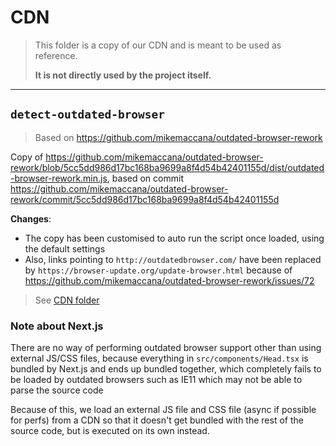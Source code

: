 # CDN

> This folder is a copy of our CDN and is meant to be used as reference.
>
> **It is not directly used by the project itself.**

---


## `detect-outdated-browser`

> Based on https://github.com/mikemaccana/outdated-browser-rework

Copy of https://github.com/mikemaccana/outdated-browser-rework/blob/5cc5dd986d17bc168ba9699a8f4d54b42401155d/dist/outdated-browser-rework.min.js, based on commit https://github.com/mikemaccana/outdated-browser-rework/commit/5cc5dd986d17bc168ba9699a8f4d54b42401155d

**Changes**:
- The copy has been customised to auto run the script once loaded, using the default settings
- Also, links pointing to `http://outdatedbrowser.com/` have been replaced by `https://browser-update.org/update-browser.html` because of https://github.com/mikemaccana/outdated-browser-rework/issues/72

> See [CDN folder](https://console.cloud.google.com/storage/browser/the-funding-place/assets/libs/outdated-browser-rework?organizationId=581986496946&project=loan-advisor-194400)

### Note about Next.js
There are no way of performing outdated browser support other than using external JS/CSS files, because everything in `src/components/Head.tsx` is bundled by Next.js
and ends up bundled together, which completely fails to be loaded by outdated browsers such as IE11 which may not be able to parse the source code

Because of this, we load an external JS file and CSS file (async if possible for perfs) from a CDN so that it doesn't get bundled with the rest of the source code, but is executed on its own instead.
